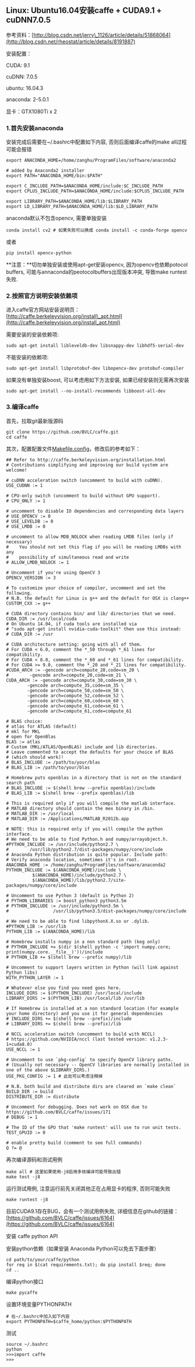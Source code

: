 ## Linux: Ubuntu16.04安装caffe + CUDA9.1 + cuDNN7.0.5

参考资料：[http://blog.csdn.net/jerry\_1126/article/details/51868064](http://blog.csdn.net/rheostat/article/details/8191887)

安装配置：

CUDA: 9.1

cuDNN: 7.0.5

ubuntu: 16.04.3

anaconda: 2-5.0.1

显卡：GTX1080Ti x 2

### 1.首先安装anaconda

安装完成后需要在~/.bashrc中配置如下内容, 否则后面编译caffe的make all过程可能会报错

```shell
export ANACONDA_HOME=/home/zanghu/ProgramFiles/software/anaconda2

# added by Anaconda2 installer
export PATH="ANACONDA_HOME/bin:$PATH"

export C_INCLUDE_PATH=$ANACONDA_HOME/include:$C_INCLUDE_PATH
export CPLUS_INCLUDE_PATH=$ANACONDA_HOME/include:$CPLUS_INCLUDE_PATH

export LIBRARY_PATH=$ANACONDA_HOME/lib:$LIBRARY_PATH
export LD_LIBRARY_PATH=$ANACONDA_HOME/lib:$LD_LIBRARY_PATH
```

anaconda默认不包含opencv, 需要单独安装
```shell
conda install cv2 # 如果失败可以换成 conda install -c conda-forge opencv
```

或者 
```shell
pip install opencv-python
```

**注意：**切勿单独安装或使用apt-get安装opencv, 因为opencv也依赖potocol buffers, 可能与annaconda的peotocolbuffers出现版本冲突, 导致make runtest失败.

### 2.按照官方说明安装依赖项

进入caffe官方网站安装说明页：[http://caffe.berkeleyvision.org/install\_apt.html](http://caffe.berkeleyvision.org/install_apt.html)

需要安装的安装依赖项:

```shell
sudo apt-get install libleveldb-dev libsnappy-dev libhdf5-serial-dev
```

不能安装的依赖项:

```shell
sudo apt-get install libprotobuf-dev libopencv-dev protobuf-compiler
```

如果没有单独安装boost, 可以考虑用如下方法安装, 如果已经安装则无需再次安装

```shell
sudo apt-get install --no-install-recommends libboost-all-dev
```

### 3.编译caffe

首先，拉取git最新版源码

```shell
git clone https://github.com/BVLC/caffe.git
cd caffe
```

其次，配置配置文件[Makefile.config](/../assets/Makefile.config)，修改后的参考如下：

```shell
## Refer to http://caffe.berkeleyvision.org/installation.html
# Contributions simplifying and improving our build system are welcome!

# cuDNN acceleration switch (uncomment to build with cuDNN).
USE_CUDNN := 1

# CPU-only switch (uncomment to build without GPU support).
# CPU_ONLY := 1

# uncomment to disable IO dependencies and corresponding data layers
# USE_OPENCV := 0
# USE_LEVELDB := 0
# USE_LMDB := 0

# uncomment to allow MDB_NOLOCK when reading LMDB files (only if necessary)
#    You should not set this flag if you will be reading LMDBs with any
#    possibility of simultaneous read and write
# ALLOW_LMDB_NOLOCK := 1

# Uncomment if you're using OpenCV 3
OPENCV_VERSION := 3

# To customize your choice of compiler, uncomment and set the following.
# N.B. the default for Linux is g++ and the default for OSX is clang++
CUSTOM_CXX := g++

# CUDA directory contains bin/ and lib/ directories that we need.
CUDA_DIR := /usr/local/cuda
# On Ubuntu 14.04, if cuda tools are installed via
# "sudo apt-get install nvidia-cuda-toolkit" then use this instead:
# CUDA_DIR := /usr

# CUDA architecture setting: going with all of them.
# For CUDA < 6.0, comment the *_50 through *_61 lines for compatibility.
# For CUDA < 8.0, comment the *_60 and *_61 lines for compatibility.
# For CUDA >= 9.0, comment the *_20 and *_21 lines for compatibility.
#CUDA_ARCH := -gencode arch=compute_20,code=sm_20 \
#        -gencode arch=compute_20,code=sm_21 \
CUDA_ARCH := -gencode arch=compute_30,code=sm_30 \
        -gencode arch=compute_35,code=sm_35 \
        -gencode arch=compute_50,code=sm_50 \
        -gencode arch=compute_52,code=sm_52 \
        -gencode arch=compute_60,code=sm_60 \
        -gencode arch=compute_61,code=sm_61 \
        -gencode arch=compute_61,code=compute_61

# BLAS choice:
# atlas for ATLAS (default)
# mkl for MKL
# open for OpenBlas
BLAS := atlas
# Custom (MKL/ATLAS/OpenBLAS) include and lib directories.
# Leave commented to accept the defaults for your choice of BLAS
# (which should work)!
# BLAS_INCLUDE := /path/to/your/blas
# BLAS_LIB := /path/to/your/blas

# Homebrew puts openblas in a directory that is not on the standard search path
# BLAS_INCLUDE := $(shell brew --prefix openblas)/include
# BLAS_LIB := $(shell brew --prefix openblas)/lib

# This is required only if you will compile the matlab interface.
# MATLAB directory should contain the mex binary in /bin.
# MATLAB_DIR := /usr/local
# MATLAB_DIR := /Applications/MATLAB_R2012b.app

# NOTE: this is required only if you will compile the python interface.
# We need to be able to find Python.h and numpy/arrayobject.h.
#PYTHON_INCLUDE := /usr/include/python2.7 \
#        /usr/lib/python2.7/dist-packages/numpy/core/include
# Anaconda Python distribution is quite popular. Include path:
# Verify anaconda location, sometimes it's in root.
ANACONDA_HOME := /home/zanghu/ProgramFiles/software/anaconda2
PYTHON_INCLUDE := $(ANACONDA_HOME)/include \
          $(ANACONDA_HOME)/include/python2.7 \
          $(ANACONDA_HOME)/lib/python2.7/site-packages/numpy/core/include

# Uncomment to use Python 3 (default is Python 2)
# PYTHON_LIBRARIES := boost_python3 python3.5m
# PYTHON_INCLUDE := /usr/include/python3.5m \
#                 /usr/lib/python3.5/dist-packages/numpy/core/include

# We need to be able to find libpythonX.X.so or .dylib.
#PYTHON_LIB := /usr/lib
PYTHON_LIB := $(ANACONDA_HOME)/lib

# Homebrew installs numpy in a non standard path (keg only)
# PYTHON_INCLUDE += $(dir $(shell python -c 'import numpy.core; print(numpy.core.__file__)'))/include
# PYTHON_LIB += $(shell brew --prefix numpy)/lib

# Uncomment to support layers written in Python (will link against Python libs)
WITH_PYTHON_LAYER := 1

# Whatever else you find you need goes here.
INCLUDE_DIRS := $(PYTHON_INCLUDE) /usr/local/include
LIBRARY_DIRS := $(PYTHON_LIB) /usr/local/lib /usr/lib

# If Homebrew is installed at a non standard location (for example your home directory) and you use it for general dependencies
# INCLUDE_DIRS += $(shell brew --prefix)/include
# LIBRARY_DIRS += $(shell brew --prefix)/lib

# NCCL acceleration switch (uncomment to build with NCCL)
# https://github.com/NVIDIA/nccl (last tested version: v1.2.3-1+cuda8.0)
USE_NCCL := 1

# Uncomment to use `pkg-config` to specify OpenCV library paths.
# (Usually not necessary -- OpenCV libraries are normally installed in one of the above $LIBRARY_DIRS.)
USE_PKG_CONFIG := 1 # 此处可以考虑注释掉

# N.B. both build and distribute dirs are cleared on `make clean`
BUILD_DIR := build
DISTRIBUTE_DIR := distribute

# Uncomment for debugging. Does not work on OSX due to https://github.com/BVLC/caffe/issues/171
# DEBUG := 1

# The ID of the GPU that 'make runtest' will use to run unit tests.
TEST_GPUID := 0

# enable pretty build (comment to see full commands)
Q ?= @
```

再次编译源码和测试用例

```shell
make all # 这里如果使用-j8启用多核编译可能导致出错
make test -j8
```

运行测试用例, 注意运行前先关闭其他正在占用显卡的程序, 否则可能失败

```shell
make runtest -j8
```

目前CUDA9.1存在BUG，会有一个测试用例失败, 详细信息在github的链接：[https://github.com/BVLC/caffe/issues/6164](https://github.com/BVLC/caffe/issues/6164)

安装 caffe python API

安装python依赖（如果安装 Anaconda Python可以免去下面步骤）
```shell
cd path/to/your/caffe/python
for req in $(cat requirements.txt); do pip install $req; done
cd ..
```
编译python接口
```shell
make pycaffe
```
设置环境变量PYTHONPATH```shell
# 在~/.bashrc中加入如下内容
export PYTHONPATH=$caffe_home/python:$PYTHONPATH
```
测试
```shell
source ~/.bashrc
python
>>>import caffe
>>>
```




